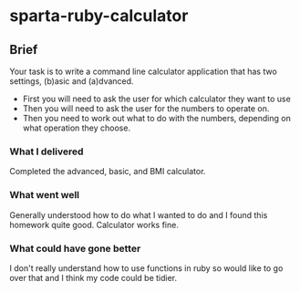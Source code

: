 # sparta-ruby-calculator

## Brief

Your task is to write a command line calculator application that has two settings, (b)asic and (a)dvanced.
* First you will need to ask the user for which calculator they want to use
* Then you will need to ask the user for the numbers to operate on.
* Then you need to work out what to do with the numbers, depending on what operation they choose.

### What I delivered
Completed the advanced, basic, and BMI calculator.

### What went well
Generally understood how to do what I wanted to do and I found this homework quite good. Calculator works fine.

### What could have gone better
I don't really understand how to use functions in ruby so would like to go over that and I think my code could be tidier.
